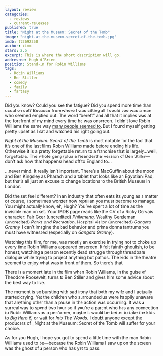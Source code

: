 ```yaml
---
layout: review
categories: 
  - reviews
  - current-releases
published: true
title: "Night at the Museum: Secret of the Tomb"
image: "night-at-the-museum-secret-of-the-tomb.jpg"
imdb: tt2692250
author: timm
stars: 2.5
excerpt: This is where the short description will go.
addressee: Hugh O’Brien
position: Stand-in for Robin Williams
tags: 
  - Robin Williams
  - Ben Stiller
  - comedy
  - family
  - fantasy
---
```

Did you know? Could you see the fatigue? Did you spend more time than usual on set? Because from where I was sitting all I could see was a man who seemed emptied out. The word “bereft” and all that it implies was at the forefront of my mind every time he was onscreen. I didn’t love Robin Williams the same way [many people seemed to](http://www.dearcastandcrew.com/content/2014/8/12/dear-robin.html). But I found myself getting pretty upset as I sat and watched his light going out.

_Night at the Museum: Secret of the Tomb_ is most notable for the fact that it’s one of the last films Robin Williams made before ending his life. Otherwise it is a pretty forgettable return to a franchise that is largely...well, forgettable. The whole gang (plus a Neanderthal version of Ben Stiller—don’t ask how that happens) head off to England to...

...never mind. It really isn’t important. There’s a MacGuffin about the moon and Ben Kingsley as Pharaoh and a tablet that looks like an Egyptian iPad, but that’s all just an excuse to change locations to the British Museum in London.

Did the set feel different? In an industry that often eats its young as a matter of course, I sometimes wonder how reptilian you must become to manage. You might actually know, eh, Hugh? You’ve spent a lot of time as the invisible man on set. Your IMDB page reads like the CV of a Ricky Gervais character: Fair Goer (uncredited) _Philomena,_ Wealthy Gentleman (uncredited) _Parks and Recreation,_ Hospital visitor (uncredited) _Gangsta Granny._ I can’t imagine the bad behavior and prima donna tantrums you must have witnessed (especially on _Gangsta Granny_).

Watching this film, for me, was mostly an exercise in trying not to choke up every time Robin Williams appeared onscreen. It felt faintly ghoulish, to be honest; watching a person recently dead struggle through threadbare dialogue while trying to project anything but pathos. The kids in the theatre seemed to enjoy what was in front of them. So there’s that.

There is a moment late in the film when Robin Williams, in the guise of Theodore Roosevelt, turns to Ben Stiller and gives him some advice about the best way to live.

The moment is so bursting with sad irony that both my wife and I actually started crying. Yet the children who surrounded us were happily unaware that anything other than a pause in the action was occurring. It was a surreal way to spend two hour so if you’re a parent who has any connection to Robin Williams as a performer, maybe it would be better to take the kids to _Big Hero 6,_ or wait for _Into The Woods._ I doubt anyone except the producers of _Night at the Museum: Secret of the Tomb will suffer for your choice.

As for you Hugh, I hope you got to spend a little time with the man Robin Williams used to be—because the Robin Williams I saw up on the screen was the ghost of a person who has yet to pass.